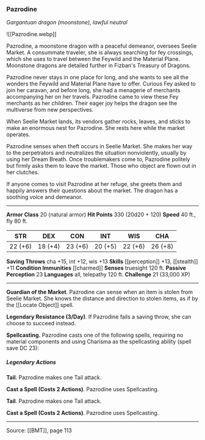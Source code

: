 ### Pazrodine
_Gargantuan dragon (moonstone), lawful neutral_

![[Pazrodine.webp]]

Pazrodine, a moonstone dragon with a peaceful demeanor, oversees Seelie Market. A consummate traveler, she is always searching for fey crossings, which she uses to travel between the Feywild and the Material Plane. Moonstone dragons are detailed further in Fizban's Treasury of Dragons.

Pazrodine never stays in one place for long, and she wants to see all the wonders the Feywild and Material Plane have to offer. Curious Fey asked to join her caravan, and before long, she had a menagerie of merchants accompanying her on her travels. Pazrodine came to view these Fey merchants as her children. Their eager joy helps the dragon see the multiverse from new perspectives.

When Seelie Market lands, its vendors gather rocks, leaves, and sticks to make an enormous nest for Pazrodine. She rests here while the market operates.

Pazrodine senses when theft occurs in Seelie Market. She makes her way to the perpetrators and neutralizes the situation nonviolently, usually by using her Dream Breath. Once troublemakers come to, Pazrodine politely but firmly asks them to leave the market. Those who object are flown out in her clutches.

If anyone comes to visit Pazrodine at her refuge, she greets them and happily answers their questions about the market. The dragon has a soothing voice and demeanor.




---

**Armor Class** 20 (natural armor)
**Hit Points** 330 (20d20 + 120)
**Speed** 40 ft., fly 80 ft.

| STR     | DEX     | CON     | INT     | WIS     | CHA     |
|---------|---------|---------|---------|---------|---------|
| 22 (+6) | 18 (+4) | 23 (+6) | 20 (+5) | 22 (+6) | 26 (+8) |

**Saving Throws** cha +15, int +12, wis +13
**Skills** [[perception]] +13, [[stealth]] +11
**Condition Immunities** [[charmed]]
**Senses** truesight 120 ft.
**Passive Perception** 23
**Languages** all, telepathy 120 ft.
**Challenge** 21 (33,000 XP)

---

**Guardian of the Market**. Pazrodine can sense when an item is stolen from Seelie Market. She knows the distance and direction to stolen items, as if by the [[Locate Object]] spell.

**Legendary Resistance (3/Day)**. If Pazrodine fails a saving throw, she can choose to succeed instead.

**Spellcasting.** Pazrodine casts one of the following spells, requiring no material components and using Charisma as the spellcasting ability (spell save DC 23):

##### Legendary Actions
**Tail**. Pazrodine makes one Tail attack.

**Cast a Spell (Costs 2 Actions)**. Pazrodine uses Spellcasting.

**Tail**. Pazrodine makes one Tail attack.

**Cast a Spell (Costs 2 Actions)**. Pazrodine uses Spellcasting.


---

Source: [[BMT]], page 113